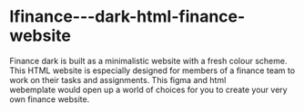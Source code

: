 # lfinance---dark-html-finance-website
Finance dark is built as a minimalistic website with a fresh colour scheme. This HTML website is especially designed for members of a finance team to work on their tasks and assignments. This figma and html webemplate would open up a world of choices for you to create your very own finance website.

